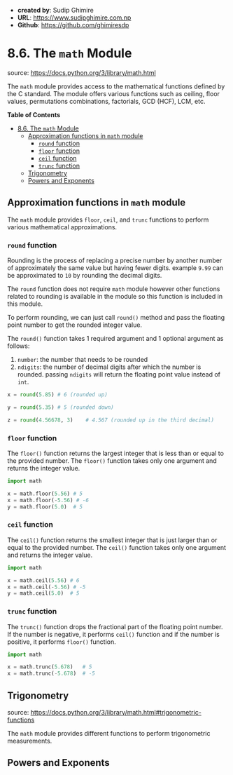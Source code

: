 - **created by**: Sudip Ghimire
- **URL**: https://www.sudipghimire.com.np
- **Github**: https://github.com/ghimiresdp

# 8.6. The `math` Module
source: https://docs.python.org/3/library/math.html

The `math` module provides access to the mathematical functions defined by the C standard. The module offers various functions such as ceiling, floor values, permutations combinations, factorials, GCD (HCF), LCM, etc.

**Table of Contents**
- [8.6. The `math` Module](#86-the-math-module)
  - [Approximation functions in `math` module](#approximation-functions-in-math-module)
    - [`round` function](#round-function)
    - [`floor` function](#floor-function)
    - [`ceil` function](#ceil-function)
    - [`trunc` function](#trunc-function)
  - [Trigonometry](#trigonometry)
  - [Powers and Exponents](#powers-and-exponents)

## Approximation functions in `math` module
The `math` module provides `floor`, `ceil`, and `trunc` functions to perform various mathematical approximations.

### `round` function
Rounding is the process of replacing a precise number by another number of approximately the same value but having fewer digits. example `9.99` can be approximated to `10` by rounding the decimal digits.


The `round` function does not require `math` module however other functions related to rounding is available in the module so this function is included in this module.

To perform rounding, we can just call `round()` method and pass the floating point number to get the rounded integer value.

The `round()` function takes 1 required argument and 1 optional argument as follows:
1. `number`: the number that needs to be rounded
2. `ndigits`: the number of decimal digits after which the number is rounded. passing `ndigits` will return the floating point value instead of `int`.

```python
x = round(5.85) # 6 (rounded up)

y = round(5.35) # 5 (rounded down)

z = round(4.56678, 3)    # 4.567 (rounded up in the third decimal)

```

### `floor` function

The `floor()` function returns the largest integer that is less than or equal to the provided number. The `floor()` function takes only one argument and returns the integer value.

```python
import math

x = math.floor(5.56) # 5
x = math.floor(-5.56) # -6
y = math.floor(5.0)  # 5
```

### `ceil` function

The `ceil()` function returns the smallest integer that is just larger than or equal to the provided number. The `ceil()` function takes only one argument and returns the integer value.

```python
import math

x = math.ceil(5.56) # 6
x = math.ceil(-5.56) # -5
y = math.ceil(5.0)  # 5
```

### `trunc` function

The `trunc()` function drops the fractional part of the floating point number. If the number is negative, it performs `ceil()` function and if the number is positive, it performs `floor()` function.

```python
import math

x = math.trunc(5.678)   # 5
x = math.trunc(-5.678)  # -5

```

## Trigonometry
source: https://docs.python.org/3/library/math.html#trigonometric-functions

The `math` module provides different functions to perform trigonometric measurements.

## Powers and Exponents


